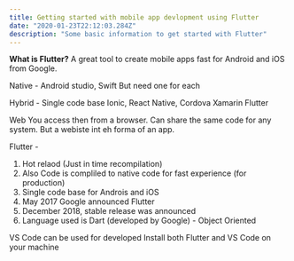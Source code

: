 ```yaml
---
title: Getting started with mobile app devlopment using Flutter
date: "2020-01-23T22:12:03.284Z"
description: "Some basic information to get started with Flutter"
---
```


**What is Flutter?**
A great tool to create mobile apps fast for Android and iOS from Google.


Native - Android studio, Swift
But need one for each 

Hybrid - Single code base
Ionic, React Native, Cordova
Xamarin
Flutter

Web
You access then from a browser. Can share the same code for any system.
But a webiste int eh forma of an app.


Flutter - 
1. Hot relaod (Just in time recompilation)
2. Also Code is compliled to native code for fast experience (for production)
3. Single code base for Androis and iOS
4. May 2017 Google announced Flutter
5. December 2018, stable release was announced
6. Language used is Dart (developed by Google) - Object Oriented

VS Code can be used for developed
Install both Flutter and VS Code on your machine





